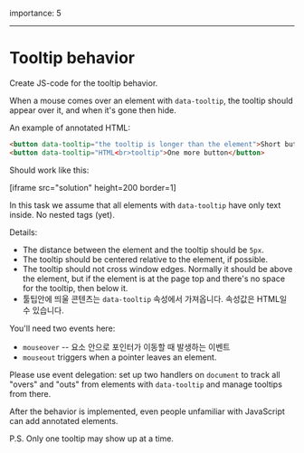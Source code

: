 importance: 5

---

# Tooltip behavior

Create JS-code for the tooltip behavior.

When a mouse comes over an element with `data-tooltip`, the tooltip should appear over it, and when it's gone then hide.

An example of annotated HTML:
```html
<button data-tooltip="the tooltip is longer than the element">Short button</button>
<button data-tooltip="HTML<br>tooltip">One more button</button>
```

Should work like this:

[iframe src="solution" height=200 border=1]

In this task we assume that all elements with `data-tooltip` have only text inside. No nested tags (yet).

Details:

- The distance between the element and the tooltip should be `5px`.
- The tooltip should be centered relative to the element, if possible.
- The tooltip should not cross window edges. Normally it should be above the element, but if the element is at the page top and there's no space for the tooltip, then below it.
- 툴팁안에 띄울 콘텐츠는 `data-tooltip` 속성에서 가져옵니다. 속성값은 HTML일 수 있습니다.

You'll need two events here:
- `mouseover` -- 요소 안으로 포인터가 이동할 때 발생하는 이벤트
- `mouseout` triggers when a pointer leaves an element.

Please use event delegation: set up two handlers on `document` to track all "overs" and "outs" from elements with `data-tooltip` and manage tooltips from there.

After the behavior is implemented, even people unfamiliar with JavaScript can add annotated elements.

P.S. Only one tooltip may show up at a time.
